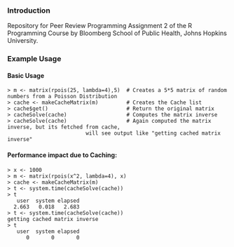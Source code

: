### Introduction

Repository for Peer Review Programming Assignment 2 of the R Programming Course by Bloomberg School of Public Health, Johns Hopkins University.

### Example Usage

#### Basic Usage

	> m <- matrix(rpois(25, lambda=4),5)  # Creates a 5*5 matrix of random numbers from a Poisson Distribution 
	> cache <- makeCacheMatrix(m)         # Creates the Cache list
	> cache$get()                         # Return the original matrix
	> cacheSolve(cache)                   # Computes the matrix inverse
	> cacheSolve(cache)                   # Again computed the matrix inverse, but its fetched from cache,
							 will see output like "getting cached matrix inverse"

#### Performance impact due to Caching:

	> x <- 1000
	> m <- matrix(rpois(x^2, lambda=4), x)
	> cache <- makeCacheMatrix(m)
	> t <- system.time(cacheSolve(cache))
	> t
	   user  system elapsed 
	  2.663   0.018   2.683 
	> t <- system.time(cacheSolve(cache))
	getting cached matrix inverse
	> t
	   user  system elapsed 
	      0       0       0 
